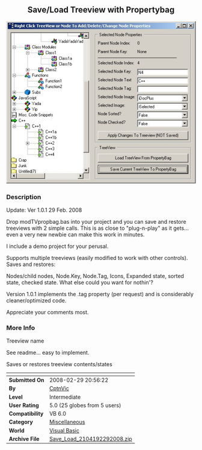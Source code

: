 ﻿<div align="center">

## Save/Load Treeview with Propertybag

<img src="PIC2008229221135830.jpg">
</div>

### Description

Update: Ver 1.0.1 29 Feb. 2008

Drop modTVpropbag.bas into your project and you can save and restore treeviews with 2 simple calls. This is as close to "plug-n-play" as it gets... even a very new newbie can make this work in minutes.

I include a demo project for your perusal.

Supports multiple treeviews (easily modified to work with other controls). Saves and restores:

Nodes/child nodes, Node.Key, Node.Tag, Icons, Expanded state, sorted state, checked state. What else could you want for nothin'?

Version 1.0.1 implements the .tag property (per request) and is considerably cleaner/optimized code.

Appreciate your comments most.
 
### More Info
 
Treeview name

See readme... easy to implement.

Saves or restores treeview contents/states


<span>             |<span>
---                |---
**Submitted On**   |2008-02-29 20:56:22
**By**             |[CptnVic](https://github.com/Planet-Source-Code/PSCIndex/blob/master/ByAuthor/cptnvic.md)
**Level**          |Intermediate
**User Rating**    |5.0 (25 globes from 5 users)
**Compatibility**  |VB 6\.0
**Category**       |[Miscellaneous](https://github.com/Planet-Source-Code/PSCIndex/blob/master/ByCategory/miscellaneous__1-1.md)
**World**          |[Visual Basic](https://github.com/Planet-Source-Code/PSCIndex/blob/master/ByWorld/visual-basic.md)
**Archive File**   |[Save\_Load\_2104192292008\.zip](https://github.com/Planet-Source-Code/cptnvic-save-load-treeview-with-propertybag__1-70056/archive/master.zip)








